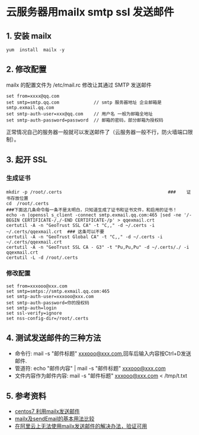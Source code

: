 # 云服务器用mailx smtp ssl 发送邮件

## 1. 安装 mailx
`yum  install  mailx -y`

## 2. 修改配置
mailx 的配置文件为 /etc/mail.rc 修改让其通过 SMTP 发送邮件
```
set from=xxxx@qq.com
set smtp=smtp.qq.com             // smtp 服务器地址 企业邮箱是 smtp.exmail.qq.com
set smtp-auth-user=xxx@qq.com    // 用户名 一般为邮箱全地址
set smtp-auth-password=password  // 邮箱的密码，部分邮箱为授权码
```
正常情况自己的服务器一般就可以发送邮件了（云服务器一般不行，防火墙端口限制）。
## 3. 起开 SSL
### 生成证书
```
mkdir -p /root/.certs                                        ###    证书存放位置
cd  /root/.certs
###下面这几条命令每一条不是太明白，只知道生成了证书和证书文件，和启用的证书！
echo -n |openssl s_client -connect smtp.exmail.qq.com:465 |sed -ne '/-BEGIN CERTIFICATE-/,/-END CERTIFICATE-/p' > qqexmail.crt
certutil -A -n "GeoTrust SSL CA" -t "C,," -d ~/.certs -i ~/.certs/qqexmail.crt  ### 这条可以不要
certutil -A -n "GeoTrust Global CA" -t "C,," -d ~/.certs -i ~/.certs/qqexmail.crt
certutil -A -n "GeoTrust SSL CA - G3" -t "Pu,Pu,Pu" -d ~/.certs/./ -i qqexmail.crt
certutil -L -d /root/.certs
```
### 修改配置

```
set from=xxxooo@xxx.com
set smtp=smtps://smtp.exmail.qq.com:465
set smtp-auth-user=xxxooo@xxx.com
set smtp-auth-password=你的授权码
set smtp-auth=login
set ssl-verify=ignore
set nss-config-dir=/root/.certs
```
## 4. 测试发送邮件的三种方法
- 命令行: mail -s "邮件标题" xxxooo@xxx.com,回车后输入内容按Ctrl+D发送邮件.
- 管道符: echo "邮件内容" | mail -s "邮件标题" xxxooo@xxx.com
- 文件内容作为邮件内容: mail -s "邮件标题" xxxooo@xxx.com < /tmp/t.txt

## 5. 参考资料
- [centos7 利用mailx发送邮件](https://www.cnblogs.com/liutao97/p/8387244.html "centos7 利用mailx发送邮件")
- [mailx及sendEmail的基本用法比较](https://blog.51cto.com/irow10/1812638 "mailx及sendEmail的基本用法比较")
- [在阿里云上无法使用mailx发送邮件的解决办法，验证可用](https://www.cnblogs.com/yeyu1314/p/10167944.html "在阿里云上无法使用mailx发送邮件的解决办法，验证可用")
